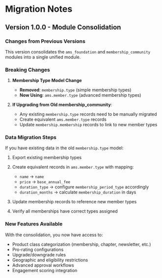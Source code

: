 # Migration Notes

## Version 1.0.0 - Module Consolidation

### Changes from Previous Versions

This version consolidates the `ams_foundation` and `membership_community` modules into a single unified module.

### Breaking Changes

1. **Membership Type Model Change**
   - **Removed**: `membership.type` (simple membership types)
   - **Now Using**: `ams.member.type` (advanced membership types)
   
2. **If Upgrading from Old membership_community**:
   - Any existing `membership.type` records need to be manually migrated
   - Create equivalent `ams.member.type` records
   - Update `membership.membership` records to link to new member types

### Data Migration Steps

If you have existing data in the old `membership.type` model:

1. Export existing membership types
2. Create equivalent records in `ams.member.type` with mapping:
   - `name` → `name`
   - `price` → `base_annual_fee`
   - `duration_type` → configure `membership_period_type` accordingly
   - `duration_months` → calculate `membership_duration` in days
   
3. Update membership records to reference new member types
4. Verify all memberships have correct types assigned

### New Features Available

With the consolidation, you now have access to:
- Product class categorization (membership, chapter, newsletter, etc.)
- Pro-rating configurations
- Upgrade/downgrade rules
- Geographic and eligibility restrictions
- Advanced approval workflows
- Engagement scoring integration